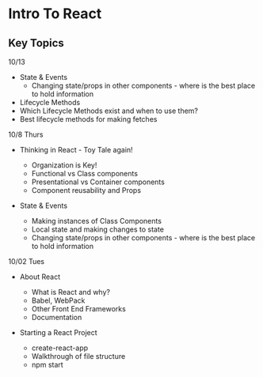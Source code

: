# Intro To React

## Key Topics

10/13
* State & Events
  * Changing state/props in other components - where is the best place to hold information
* Lifecycle Methods
* Which Lifecycle Methods exist and when to use them?
* Best lifecycle methods for making fetches


10/8 Thurs
* Thinking in React - Toy Tale again!
  * Organization is Key!
  * Functional vs Class components
  * Presentational vs Container components
  * Component reusability and Props

* State & Events
  * Making instances of Class Components
  * Local state and making changes to state
  * Changing state/props in other components - where is the best place to hold information

10/02 Tues
* About React
  * What is React and why?
  * Babel, WebPack
  * Other Front End Frameworks
  * Documentation

* Starting a React Project
  * create-react-app
  * Walkthrough of file structure
  * npm start
  